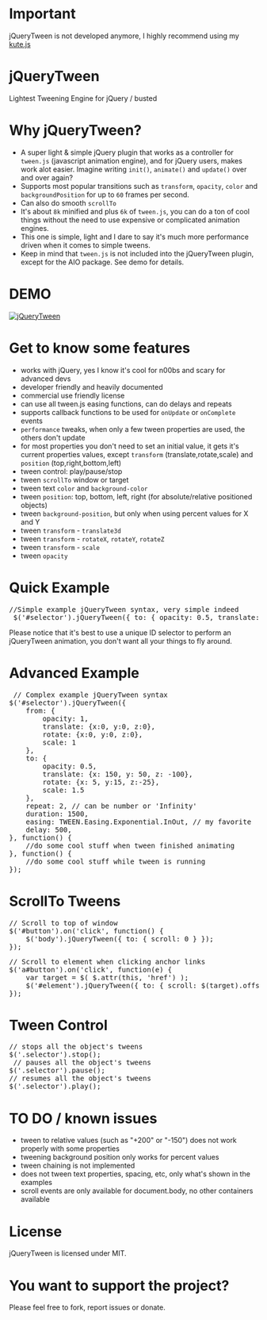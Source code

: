 Important
======
jQueryTween is not developed anymore, I highly recommend using my <a href="https://github.com/thednp/kute.js">kute.js</a>

jQueryTween
======
Lightest Tweening Engine for jQuery / busted

Why jQueryTween?
======
* A super light &amp; simple jQuery plugin that works as a controller for <code>tween.js</code> (javascript animation engine), and for jQuery users, makes work alot easier. Imagine writing <code>init()</code>, <code>animate()</code> and <code>update()</code> over and over again?
* Supports most popular transitions such as <code>transform</code>, <code>opacity</code>, <code>color</code> and <code>backgroundPosition</code> for up to <code>60</code> frames per second.
* Can also do smooth <code>scrollTo</code>
* It's about <code>8k</code> minified and plus <code>6k</code> of <code>tween.js</code>, you can do a ton of cool things without the need to use expensive or complicated animation engines.
* This one is simple, light and I dare to say it's much more performance driven when it comes to simple tweens. 
* Keep in mind that <code>tween.js</code> is not included into the jQueryTween plugin, except for the AIO package. See demo for details.

DEMO
======
<a href="http://thednp.github.io/jQueryTween/"><img src="http://thednp.github.io/jQueryTween/assets/img/jQueryTween.png" alt="jQueryTween"></a>


Get to know some features
======
* works with jQuery, yes I know it's cool for n00bs and scary for advanced devs
* developer friendly and heavily documented
* commercial use friendly license
* can use all tween.js easing functions, can do delays and repeats
* supports callback functions to be used for <code>onUpdate</code> or <code>onComplete</code> events
* <code>performance</code> tweaks, when only a few tween properties are used, the others don't update
* for most properties you don't need to set an initial value, it gets it's current properties values, except <code>transform</code> (translate,rotate,scale) and <code>position</code> (top,right,bottom,left)
* tween control: play/pause/stop
* tween <code>scrollTo</code> window or target
* tween text <code>color</code> and <code>background-color</code>
* tween <code>position</code>: top, bottom, left, right (for absolute/relative positioned objects)
* tween <code>background-position</code>, but only when using percent values for X and Y
* tween <code>transform</code> - <code>translate3d</code>
* tween <code>transform</code> - <code>rotateX</code>, <code>rotateY</code>, <code>rotateZ</code>
* tween <code>transform</code> - <code>scale</code>
* tween <code>opacity</code>
 
 
Quick Example 
======
<pre>//Simple example jQueryTween syntax, very simple indeed
 $('#selector').jQueryTween({ to: { opacity: 0.5, translate: {y: 50} }, duration: 700 });
</pre>
 
Please notice that it's best to use a unique ID selector to perform an jQueryTween animation,
you don't want all your things to fly around.
 
Advanced Example
======
<pre> // Complex example jQueryTween syntax 
$('#selector').jQueryTween({
	from: {
		opacity: 1,
		translate: {x:0, y:0, z:0},
		rotate: {x:0, y:0, z:0},
		scale: 1
	}, 
	to: {
		opacity: 0.5, 
		translate: {x: 150, y: 50, z: -100}, 
		rotate: {x: 5, y:15, z:-25},
		scale: 1.5
	}, 
	repeat: 2, // can be number or 'Infinity'
	duration: 1500,
	easing: TWEEN.Easing.Exponential.InOut, // my favorite
	delay: 500,
}, function() {
	//do some cool stuff when tween finished animating
}, function() {
	//do some cool stuff while tween is running 
});
</pre>


ScrollTo Tweens
======
<pre>// Scroll to top of window
$('#button').on('click', function() {
	$('body').jQueryTween({ to: { scroll: 0 } });
});
</pre>

<pre>// Scroll to element when clicking anchor links
$('a#button').on('click', function(e) {
	var target = $( $.attr(this, 'href') );
	$('#element').jQueryTween({ to: { scroll: $(target).offset().top } });
});
</pre>


Tween Control
======
<pre>// stops all the object's tweens
$('.selector').stop();
 // pauses all the object's tweens 
$('.selector').pause();
// resumes all the object's tweens
$('.selector').play(); 
</pre>


TO DO / known issues
======
* tween to relative values (such as "+200" or "-150") does not work properly with some properties
* tweening background position only works for percent values
* tween chaining is not implemented
* does not tween text properties, spacing, etc, only what's shown in the examples
* scroll events are only available for document.body, no other containers available

License
======
jQueryTween is licensed under MIT.

You want to support the project?
======
Please feel free to fork, report issues or donate. 
